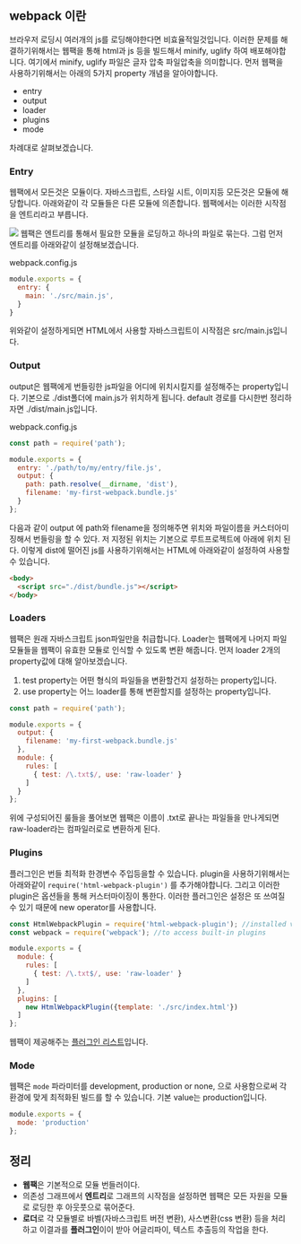 ## webpack 이란
브라우저 로딩시 여러개의 js를 로딩해야한다면 비효율적일것입니다. 이러한 문제를 해결하기위해서는 웹팩을 통해 html과 js 등을 빌드해서 minify, uglify 하여 배포해야합니다. 여기에서 minify, uglify 파일은 글자 압축 파일압축을 의미합니다. 먼저 웹팩을 사용하기위해서는 아래의 5가지 property 개념을 알아야합니다.

* entry
* output
* loader 
* plugins
* mode

차례대로 살펴보겠습니다.

### Entry
웹팩에서 모든것은 모듈이다. 자바스크립트, 스타일 시트, 이미지등 모든것은 모듈에 해당합니다. 아래와같이 각 모듈들은 다른 모듈에 의존합니다. 웹팩에서는 이러한 시작점을 엔트리라고 부릅니다.

![](https://i.imgur.com/qdYSkDQ.jpg)
웹팩은 엔트리를 통해서 필요한 모듈을 로딩하고 하나의 파일로 묶는다. 그럼 먼저 엔트리를 아래와같이 설정해보겠습니다.

webpack.config.js
```javascript
module.exports = {
  entry: {
    main: './src/main.js',
  }
}

```
위와같이 설정하게되면 HTML에서 사용할 자바스크립트이 시작점은 src/main.js입니다. 


### Output
output은 웹팩에게 번들링한 js파일을 어디에 위치시킬지를 설정해주는 property입니다. 기본으로 ./dist폴더에 main.js가 위치하게 됩니다. default 경로를 다시한번 정리하자면 ./dist/main.js입니다.


webpack.config.js
```javascript
const path = require('path');

module.exports = {
  entry: './path/to/my/entry/file.js',
  output: {
    path: path.resolve(__dirname, 'dist'),
    filename: 'my-first-webpack.bundle.js'
  }
};
```
다음과 같이 output 에 path와 filename을 정의해주면 위치와 파일이름을 커스터아미징해서 번들링을 할 수 있다. 저 지정된 위치는 기본으로 루트프로젝트에 아래에 위치 된다. 이렇게 dist에 떨어진 js를 사용하기위해서는 HTML에 아래와같이 설정하여 사용할 수 있습니다.

```HTML
<body>
  <script src="./dist/bundle.js"></script>
</body>
```

### Loaders
웹팩은 원래 자바스크립트 json파일만을 취급합니다. Loader는 웹팩에게 나머지 파일 모듈들을 웹팩이 유효한 모듈로 인식할 수 있도록 변환 해줍니다. 먼저 loader 2개의 property값에 대해 알아보겠습니다.
1. test property는 어떤 형식의 파일들을 변환할건지 설정하는 property입니다.
2. use property는 어느 loader를 통해 변환할지를 설정하는 property입니다.

```javascript
const path = require('path');

module.exports = {
  output: {
    filename: 'my-first-webpack.bundle.js'
  },
  module: {
    rules: [
      { test: /\.txt$/, use: 'raw-loader' }
    ]
  }
};
```
위에 구성되어진 룰들을 풀어보면 웹팩은  이름이 .txt로 끝나는 파일들을 만나게되면 raw-loader라는 컴파일러로로 변환하게 된다.

### Plugins
플러그인은 번들 최적화 한경변수 주입등을할 수 있습니다. plugin을 사용하기위해서는 아래와같이 `require('html-webpack-plugin')` 를 추가해야합니다. 그리고 이러한 plugin은 옵션들을 통해 커스터마이징이 통한다. 이러한 플러그인은 설정은 또 쓰여질 수 있기 때문에 new operator를 사용합니다.

```javascript
const HtmlWebpackPlugin = require('html-webpack-plugin'); //installed via npm
const webpack = require('webpack'); //to access built-in plugins

module.exports = {
  module: {
    rules: [
      { test: /\.txt$/, use: 'raw-loader' }
    ]
  },
  plugins: [
    new HtmlWebpackPlugin({template: './src/index.html'})
  ]
};
```


웹팩이 제공해주는 [플러그인 리스트](https://webpack.js.org/plugins/)입니다.



### Mode
웹팩은 `mode` 파라미터를 development, production or none, 으로 사용함으로써 각 환경에 맞게 최적화된 빌드를 할 수 있습니다. 기본 value는 production입니다.
```javascript
module.exports = {
  mode: 'production'
};
```


## 정리

* **웹팩**은 기본적으로 모듈 번들러이다.
* 의존성 그래프에서 **엔트리**로 그래프의 시작점을 설정하면 웹팩은 모든 자원을 모듈로 로딩한 후 아웃풋으로 묶어준다. 
* **로더**로 각 모듈별로 바벨(자바스크립트 버전 변환), 사스변환(css 변환) 등을 처리하고 이결과를 **플러그인**이이 받아 어글리파이, 텍스트 추출등의 작업을 한다.